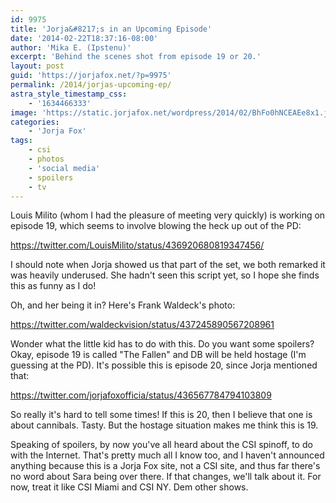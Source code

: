 ```yaml
---
id: 9975
title: 'Jorja&#8217;s in an Upcoming Episode'
date: '2014-02-22T18:37:16-08:00'
author: 'Mika E. (Ipstenu)'
excerpt: 'Behind the scenes shot from episode 19 or 20.'
layout: post
guid: 'https://jorjafox.net/?p=9975'
permalink: /2014/jorjas-upcoming-ep/
astra_style_timestamp_css:
    - '1634466333'
image: 'https://static.jorjafox.net/wordpress/2014/02/BhFo0hNCEAEe8x1.jpg'
categories:
    - 'Jorja Fox'
tags:
    - csi
    - photos
    - 'social media'
    - spoilers
    - tv
---
```


Louis Milito (whom I had the pleasure of meeting very quickly) is working on episode 19, which seems to involve blowing the heck up out of the PD:

https://twitter.com/LouisMilito/status/436920680819347456/

I should note when Jorja showed us that part of the set, we both remarked it was heavily underused. She hadn't seen this script yet, so I hope she finds this as funny as I do!

Oh, and her being it in? Here's Frank Waldeck's photo:

https://twitter.com/waldeckvision/status/437245890567208961

Wonder what the little kid has to do with this. Do you want some spoilers? Okay, episode 19 is called "The Fallen" and DB will be held hostage (I'm guessing at the PD). It's possible this is episode 20, since Jorja mentioned that:

https://twitter.com/jorjafoxofficia/status/436567784794103809

So really it's hard to tell some times! If this is 20, then I believe that one is about cannibals. Tasty. But the hostage situation makes me think this is 19.

Speaking of spoilers, by now you've all heard about the CSI spinoff, to do with the Internet. That's pretty much all I know too, and I haven't announced anything because this is a Jorja Fox site, not a CSI site, and thus far there's no word about Sara being over there. If that changes, we'll talk about it. For now, treat it like CSI Miami and CSI NY. Dem other shows.